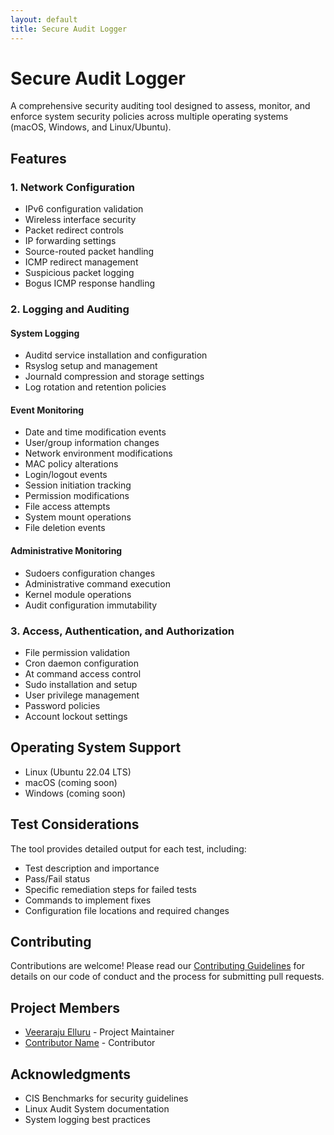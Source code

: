 ```yaml
---
layout: default
title: Secure Audit Logger
---
```


# Secure Audit Logger

A comprehensive security auditing tool designed to assess, monitor, and enforce system security policies across multiple operating systems (macOS, Windows, and Linux/Ubuntu).

## Features

### 1. Network Configuration

- IPv6 configuration validation
- Wireless interface security
- Packet redirect controls
- IP forwarding settings
- Source-routed packet handling
- ICMP redirect management
- Suspicious packet logging
- Bogus ICMP response handling

### 2. Logging and Auditing

#### System Logging

- Auditd service installation and configuration
- Rsyslog setup and management
- Journald compression and storage settings
- Log rotation and retention policies

#### Event Monitoring

- Date and time modification events
- User/group information changes
- Network environment modifications
- MAC policy alterations
- Login/logout events
- Session initiation tracking
- Permission modifications
- File access attempts
- System mount operations
- File deletion events

#### Administrative Monitoring

- Sudoers configuration changes
- Administrative command execution
- Kernel module operations
- Audit configuration immutability

### 3. Access, Authentication, and Authorization

- File permission validation
- Cron daemon configuration
- At command access control
- Sudo installation and setup
- User privilege management
- Password policies
- Account lockout settings

## Operating System Support

- Linux (Ubuntu 22.04 LTS)
- macOS (coming soon)
- Windows (coming soon)

## Test Considerations

The tool provides detailed output for each test, including:

- Test description and importance
- Pass/Fail status
- Specific remediation steps for failed tests
- Commands to implement fixes
- Configuration file locations and required changes

## Contributing

Contributions are welcome! Please read our [Contributing Guidelines](CONTRIBUTING.md) for details on our code of conduct and the process for submitting pull requests.

## Project Members

- [Veeraraju Elluru](https://github.com/Veeraraju-E) - Project Maintainer
- [Contributor Name](https://github.com/contributorusername) - Contributor

## Acknowledgments

- CIS Benchmarks for security guidelines
- Linux Audit System documentation
- System logging best practices
